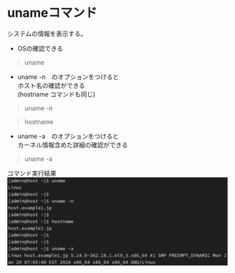 # unameコマンド
システムの情報を表示する。

- OSの確認できる<br>
>uname

- uname -n　のオプションをつけると<br>
ホスト名の確認ができる<br>
(hostname コマンドも同じ)
>uname -n

>hostname



- uname -a　のオプションをつけると<br>
カーネル情報含めた詳細の確認ができる
>uname -a

コマンド実行結果
![Alt text](<スクリーンショット 2024-02-29 11.38.07.png>)